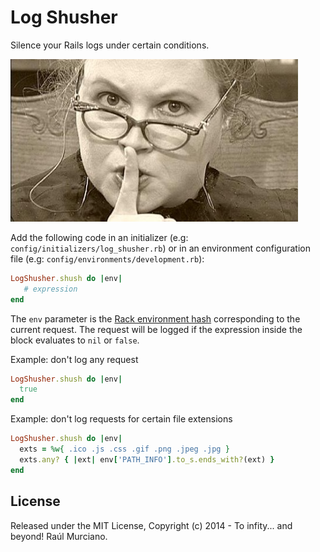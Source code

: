 # Log Shusher

Silence your Rails logs under certain conditions.

![](https://raw.githubusercontent.com/raul/log_shusher/master/shusher.jpg)

Add the following code in an initializer (e.g: `config/initializers/log_shusher.rb`) or in an environment configuration file (e.g: `config/environments/development.rb`):

```ruby
LogShusher.shush do |env|
   # expression
end
```

The `env` parameter is the [Rack environment hash](http://rack.rubyforge.org/doc/SPEC.html) corresponding to the current request. The request will be logged if the expression inside the block evaluates to `nil` or `false`.

Example: don't log any request

```ruby
LogShusher.shush do |env|
  true
end
```

Example: don't log requests for certain file extensions

```ruby
LogShusher.shush do |env|
  exts = %w{ .ico .js .css .gif .png .jpeg .jpg }
  exts.any? { |ext| env['PATH_INFO'].to_s.ends_with?(ext) }
end
```

## License

Released under the MIT License, Copyright (c) 2014 - To infity... and beyond! Raúl Murciano.
